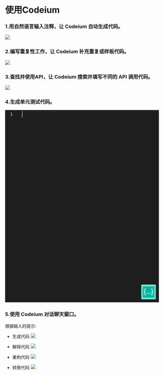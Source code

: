 # 使用Codeium

### 1.用自然语言输入注释，让 Codeium 自动生成代码。
![](/images/codeium-img1.gif)

### 2.编写重复性工作，让 Codeium 补充重复或样板代码。
![](/images/codeium-img2.gif)

### 3.查找并使用API，让 Codeium 搜索并填写不同的 API 调用代码。
![](/images/codeium-img3.gif)

### 4.生成单元测试代码。
![](/images/codeium-img4.gif)

### 5.使用 Codeium 对话聊天窗口。
根据输入的提示:

- 生成代码
![](/images/codeium-img5.gif)

- 解释代码
![](/images/codeium-img6.gif)

- 重构代码
![](/images/codeium-img7.gif)

- 转换代码
![](/images/codeium-img8.gif)
